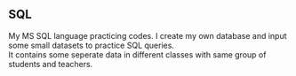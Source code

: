 ## SQL
My MS SQL language practicing codes. I create my own database and input some small datasets to practice SQL queries.   
It contains some seperate data in different classes with same group of students and teachers.
